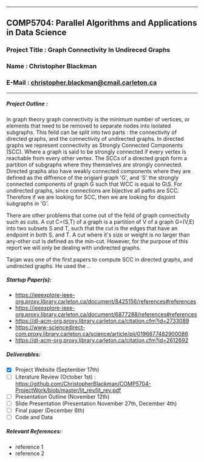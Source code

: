 <hr>

## COMP5704: Parallel Algorithms and Applications in Data Science
### Project Title : Graph Connectivity In Undireced Graphs
### Name : Christopher Blackman
### E-Mail : christopher.blackman@cmail.carleton.ca

<hr>

##### Project Outline : 
In graph theory graph connectivity is the minimum number of vertices, or elements that need to be removed to separate nodes into isolated subgraphs. This feild can be split into two parts : the connectivity of directed graphs, and the connectivity of undirected graphs. In directed graphs we represent connectivity as Strongly Connected Components (SCC). Where a graph is said to be strongly connected if every vertex is reachable from every other vertex. The SCCs of a directed graph form a partition of subgraphs where they themselves are strongly connected. Directed graphs also have weakly connected components where they are defined as the diffrence of the origianl graph 'G', and 'S' the strongly connected components of graph G such that WCC is equal to  G\S. For undirected graphs, since connections are bijective all paths are SCC. Therefore if we are looking for SCC, then we are looking for disjoint subgraphs in 'G'.

There are other problems that come out of the feild of graph connectivity such as cuts.
A cut C=(S,T) of a graph is a partition of V of a graph G=(V,E) into two subsets S and T, such that the cut is the edges that have an endpoint in both S, and T. A cut where it's size or weight is no larger than any-other cut is defined as the min-cut.
However, for the purpose of this report we will only be dealing with undirected graphs.

Tarjan was one of the first papers to compute SCC in directed graphs, and undirected graphs. He used the .. <to be cont.>


 
##### Startup Paper(s):
- https://ieeexplore-ieee-org.proxy.library.carleton.ca/document/8425156/references#references
- https://ieeexplore-ieee-org.proxy.library.carleton.ca/document/6877288/references#references
- https://dl-acm-org.proxy.library.carleton.ca/citation.cfm?id=2733089
- https://www-sciencedirect-com.proxy.library.carleton.ca/science/article/pii/0196677482900086
- https://dl-acm-org.proxy.library.carleton.ca/citation.cfm?id=2612692
##### Deliverables:
  - [x] Project Website (September 17th)
  - [ ] Literature Review (October 1st) : https://github.com/ChristopherBlackman/COMP5704-ProjectWork/blob/master/lit_rev/lit_rev.pdf
  - [ ] Presentation Outline (November 12th)
  - [ ] Slide Presentation (Presentation November 27th, December 4th)
  - [ ] Final paper (December 6th)
  - [ ] Code and Data
##### Relevant References:
  - reference 1
  - reference 2
